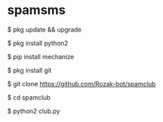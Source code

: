 # spamsms

$ pkg update && upgrade

$ pkg install python2

$ pip install mechanize

$ pkg install git

$ git clone https://github.com/Rozak-bot/spamclub

$ cd spamclub

$ python2 club.py
